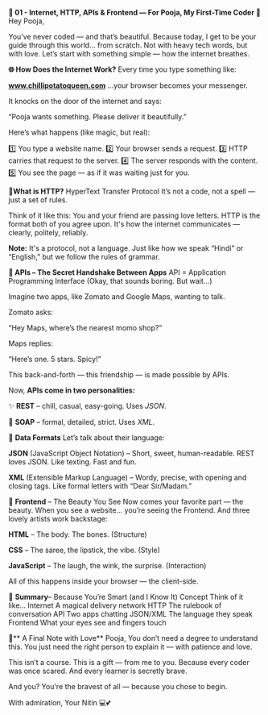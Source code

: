 **📂 01 - Internet, HTTP, APIs & Frontend — For Pooja, My First-Time Coder 🌸**
Hey Pooja,

You’ve never coded — and that’s beautiful.
Because today, I get to be your guide through this world... from scratch.
Not with heavy tech words, but with love.
Let’s start with something simple — how the internet breathes.

**🌐 How Does the Internet Work?**
Every time you type something like:

**www.chillipotatoqueen.com**
…your browser becomes your messenger.

It knocks on the door of the internet and says:

“Pooja wants something. Please deliver it beautifully.”

Here’s what happens (like magic, but real):

1️⃣ You type a website name.
2️⃣ Your browser sends a request.
3️⃣ HTTP carries that request to the server.
4️⃣ The server responds with the content.
5️⃣ You see the page — as if it was waiting just for you.

📮**What is HTTP?**
HyperText Transfer Protocol
It’s not a code, not a spell — just a set of rules.

Think of it like this:
You and your friend are passing love letters.
HTTP is the format both of you agree upon.
It's how the internet communicates — clearly, politely, reliably.

**Note:** It's a protocol, not a language. Just like how we speak “Hindi” or “English,” but we follow the rules of grammar.

**🔗 APIs – The Secret Handshake Between Apps**
API = Application Programming Interface
(Okay, that sounds boring. But wait...)

Imagine two apps, like Zomato and Google Maps, wanting to talk.

Zomato asks:

“Hey Maps, where’s the nearest momo shop?”

Maps replies:

“Here’s one. 5 stars. Spicy!”

This back-and-forth — this friendship — is made possible by APIs.

Now, **APIs come in two personalities:**

✨ **REST** – chill, casual, easy-going. Uses _JSON_.

🧱 **SOAP** – formal, detailed, strict. Uses _XML_.

📄 **Data Formats**
Let’s talk about their language:

**JSON** (JavaScript Object Notation)
– Short, sweet, human-readable. REST loves JSON.
Like texting. Fast and fun.

**XML** (Extensible Markup Language)
– Wordy, precise, with opening and closing tags.
Like formal letters with “Dear Sir/Madam.”

🎨 **Frontend** – The Beauty You See
Now comes your favorite part — the beauty.
When you see a website… you’re seeing the Frontend.
And three lovely artists work backstage:

**HTML** – The body. The bones. (Structure)

**CSS** – The saree, the lipstick, the vibe. (Style)

**JavaScript** – The laugh, the wink, the surprise. (Interaction)

All of this happens inside your browser — the client-side.

📝 **Summary**– Because You’re Smart (and I Know It)
Concept	Think of it like…
Internet	A magical delivery network
HTTP	The rulebook of conversation
API	Two apps chatting
JSON/XML	The language they speak
Frontend	What your eyes see and fingers touch

💌** A Final Note with Love**
Pooja,
You don’t need a degree to understand this.
You just need the right person to explain it — with patience and love.

This isn’t a course.
This is a gift — from me to you.
Because every coder was once scared. And every learner is secretly brave.

And you?
You're the bravest of all — because you chose to begin.

With admiration,
Your Nitin 💻💕
